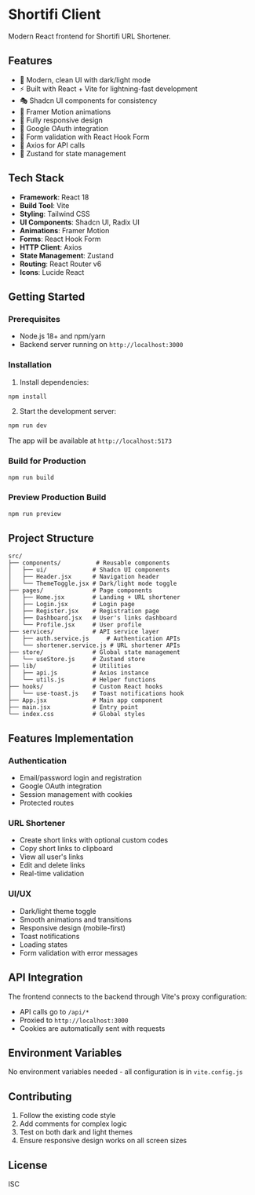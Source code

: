 # Shortifi Client

Modern React frontend for Shortifi URL Shortener.

## Features

- 🎨 Modern, clean UI with dark/light mode
- ⚡ Built with React + Vite for lightning-fast development
- 🎭 Shadcn UI components for consistency
- 🌊 Framer Motion animations
- 📱 Fully responsive design
- 🔐 Google OAuth integration
- 🎯 Form validation with React Hook Form
- 🚀 Axios for API calls
- 💾 Zustand for state management

## Tech Stack

- **Framework**: React 18
- **Build Tool**: Vite
- **Styling**: Tailwind CSS
- **UI Components**: Shadcn UI, Radix UI
- **Animations**: Framer Motion
- **Forms**: React Hook Form
- **HTTP Client**: Axios
- **State Management**: Zustand
- **Routing**: React Router v6
- **Icons**: Lucide React

## Getting Started

### Prerequisites

- Node.js 18+ and npm/yarn
- Backend server running on `http://localhost:3000`

### Installation

1. Install dependencies:
```bash
npm install
```

2. Start the development server:
```bash
npm run dev
```

The app will be available at `http://localhost:5173`

### Build for Production

```bash
npm run build
```

### Preview Production Build

```bash
npm run preview
```

## Project Structure

```
src/
├── components/          # Reusable components
│   ├── ui/             # Shadcn UI components
│   ├── Header.jsx      # Navigation header
│   └── ThemeToggle.jsx # Dark/light mode toggle
├── pages/              # Page components
│   ├── Home.jsx        # Landing + URL shortener
│   ├── Login.jsx       # Login page
│   ├── Register.jsx    # Registration page
│   ├── Dashboard.jsx   # User's links dashboard
│   └── Profile.jsx     # User profile
├── services/           # API service layer
│   ├── auth.service.js     # Authentication APIs
│   └── shortener.service.js # URL shortener APIs
├── store/              # Global state management
│   └── useStore.js     # Zustand store
├── lib/                # Utilities
│   ├── api.js          # Axios instance
│   └── utils.js        # Helper functions
├── hooks/              # Custom React hooks
│   └── use-toast.js    # Toast notifications hook
├── App.jsx             # Main app component
├── main.jsx            # Entry point
└── index.css           # Global styles
```

## Features Implementation

### Authentication
- Email/password login and registration
- Google OAuth integration
- Session management with cookies
- Protected routes

### URL Shortener
- Create short links with optional custom codes
- Copy short links to clipboard
- View all user's links
- Edit and delete links
- Real-time validation

### UI/UX
- Dark/light theme toggle
- Smooth animations and transitions
- Responsive design (mobile-first)
- Toast notifications
- Loading states
- Form validation with error messages

## API Integration

The frontend connects to the backend through Vite's proxy configuration:
- API calls go to `/api/*`
- Proxied to `http://localhost:3000`
- Cookies are automatically sent with requests

## Environment Variables

No environment variables needed - all configuration is in `vite.config.js`

## Contributing

1. Follow the existing code style
2. Add comments for complex logic
3. Test on both dark and light themes
4. Ensure responsive design works on all screen sizes

## License

ISC
